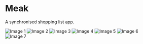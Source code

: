 # Meak

A synchronised shopping list app.

<link rel="stylesheet" href="styles.css">
<div class="container">
    <img src="assets\Screenshots\AddByEmail.jpg" alt="Image 1">
    <img src="assets\Screenshots\AddByQR2.jpg" alt="Image 2">
    <img src="assets\Screenshots\AddItem1.jpg" alt="Image 3">
    <img src="assets\Screenshots\EditProfile.jpg" alt="Image 4">
    <img src="assets\Screenshots\Home1.jpg" alt="Image 5">
    <img src="assets\Screenshots\PersonalSettings.jpg" alt="Image 6">
    <img src="assets\Screenshots\Settings.jpg" alt="Image 7">
</div>
